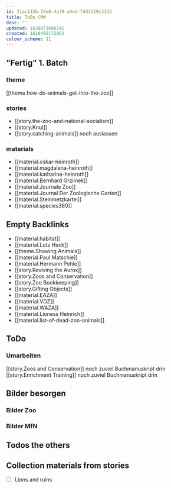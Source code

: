 ```yaml
---
id: 21ac115b-15e0-4af9-a4ed-fdd3d29c313d
title: ToDo CMW
desc: ''
updated: 1628071686741
created: 1618495172862
colour_scheme: 11
---
```

## "Fertig" 1. Batch

### theme

[[theme.how-do-animals-get-into-the-zoo]]

### stories

- [[story.the-zoo-and-national-socialism]]
- [[story.Knut]]
- [[story.catching-animals]] noch auslassen

### materials

- [[material.oskar-heinroth]]
- [[material.magdalena-heinroth]]
- [[material.katharina-heinroth]]
- [[material.Bernhard Grzimek]]
- [[material.Journale Zoo]]
- [[material.Journal Der Zoologische Garten]]
- [[material.Steinmetzkartei]]
- [[material.species360]]

## Empty Backlinks

- [[material.habitat]]
- [[material.Lutz Heck]]
- [[theme.Showing Animals]]
- [[material.Paul Matschie]]
- [[material.Hermann Pohle]]
- [[story.Reviving the Aurox]]
- [[story.Zoos and Conservation]]
- [[story.Zoo Bookkeeping]]
- [[story.Gifting Objects]]
- [[material.EAZA]]
- [[material.VDZ]]
- [[material.WAZA]]
- [[material.Lioness Heinrich]]
- [[material.list-of-dead-zoo-animals]]

## ToDo

### Umarbeiten

[[story.Zoos and Conservation]] noch zuviel Buchmanuskript drin
[[story.Enrichment Training]] noch zuviel Buchmanuskript drin

## Bilder besorgen

### Bilder Zoo

### Bilder MfN


## Todos the others

## Collection materials from stories

- [ ] Lions and ruins

